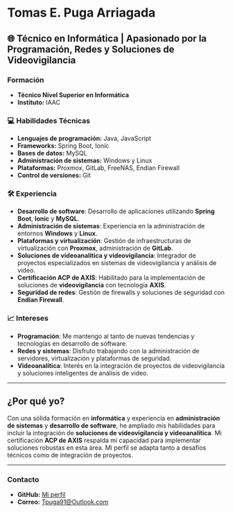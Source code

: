 # Tomas E. Puga Arriagada

## 🌐 Técnico en Informática | Apasionado por la Programación, Redes y Soluciones de Videovigilancia

### Formación
- **Técnico Nivel Superior en Informática**
- **Instituto:** IAAC

### 💻 Habilidades Técnicas
- **Lenguajes de programación:** Java, JavaScript
- **Frameworks:** Spring Boot, Ionic
- **Bases de datos:** MySQL
- **Administración de sistemas:** Windows y Linux
- **Plataformas:** Proxmox, GitLab, FreeNAS, Endian Firewall
- **Control de versiones:** Git

### 🛠️ Experiencia
- **Desarrollo de software**: Desarrollo de aplicaciones utilizando **Spring Boot**, **Ionic** y **MySQL**.
- **Administración de sistemas**: Experiencia en la administración de entornos **Windows** y **Linux**.
- **Plataformas y virtualización**: Gestión de infraestructuras de virtualización con **Proxmox**, administración de **GitLab**.
- **Soluciones de videoanalítica y videovigilancia**: Integrador de proyectos especializados en sistemas de videovigilancia y análisis de video.
- **Certificación ACP de AXIS**: Habilitado para la implementación de soluciones de **videovigilancia** con tecnología **AXIS**.
- **Seguridad de redes**: Gestión de firewalls y soluciones de seguridad con **Endian Firewall**.

### 📈 Intereses
- **Programación**: Me mantengo al tanto de nuevas tendencias y tecnologías en desarrollo de software.
- **Redes y sistemas**: Disfruto trabajando con la administración de servidores, virtualización y plataformas de seguridad.
- **Videoanalítica**: Interés en la integración de proyectos de videovigilancia y soluciones inteligentes de análisis de video.

---

## ¿Por qué yo?
Con una sólida formación en **informática** y experiencia en **administración de sistemas** y **desarrollo de software**, he ampliado mis habilidades para incluir la integración de **soluciones de videovigilancia y videoanalítica**. Mi certificación **ACP de AXIS** respalda mi capacidad para implementar soluciones robustas en esta área. Mi perfil se adapta tanto a desafíos técnicos como de integración de proyectos.

---

### Contacto
- **GitHub:** [Mi perfil](https://github.com/TomasEPugaArriagada)
- **Correo:** Tpuga91@Outlook.com
